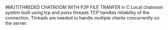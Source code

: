 #MUTITHREDED CHATROOM WITH P2P FILE TRANFER in C
Local chatroom system built using tcp and poisx threads
TCP handles reliability of the connection. Threads are needed to handle multiple clients concurrently on the server.

